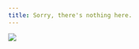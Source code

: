 ```yaml
---
title: Sorry, there's nothing here.
---
```


![](https://http.cat/404)

<script>
if (window.location.href.endsWith('/')) {
  window.location.href = window.location.href.slice(0, window.location.href.length-1) + ".html"
} else if () {
  stuff = window.location.href.split('/')
  if (!stuff[stuff.length-1].includes('.')) {
    window.location.href = window.location.href + ".html"
  }
}
</script>